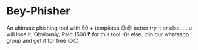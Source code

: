 # Bey-Phisher
An ultimate phishing tool with 50 + templates 😉😉 better try it or else..... u will lose it. Obviously, Paid 1500 ₹ for this tool. Or else, join our whatsapp group and get it for free 😉😉
